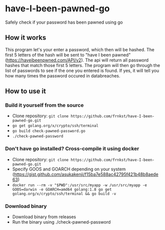 # have-I-been-pawned-go
Safely check if your password has been pawned using go

## How it works

This program let's your enter a password, which then will be hashed. The first 5 letters of the hash will be sent to "have I been pawned"
(https://haveibeenpwned.com/API/v2). The api will return all password hashes that match those first 5 letters. The program will then go
through the list of passwords to see if the one you entered is found. If yes, it will tell you how many times the password occured in
databreaches.

## How to use it

### Build it yourself from the source
- Clone repository: `git clone https://github.com/frnkst/have-I-been-pawned-go.git`
- `go get golang.org/x/crypto/ssh/terminal`
- `go build check-pawned-password.go`
- `./check-pawned-password`

### Don't have go installed? Cross-compile it using docker 
- Clone repository: `git clone https://github.com/frnkst/have-I-been-pawned-go.git`
- Specify GOOS and GOARCH depending on your system (https://gist.github.com/asukakenji/f15ba7e588ac42795f421b48b8aede63)
- `docker run --rm -v "$PWD":/usr/src/myapp -w /usr/src/myapp -e GOOS=darwin -e GOARCH=amd64 golang:1.8 go get golang.org/x/crypto/ssh/terminal && go build -v`

### Download binary
- Download binary from releases
- Run the binary using ./check-pawned-password
